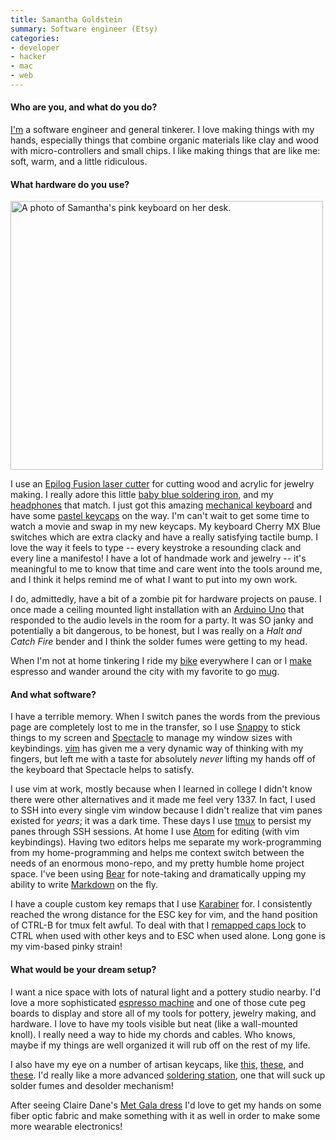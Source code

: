```yaml
---
title: Samantha Goldstein
summary: Software engineer (Etsy)
categories:
- developer
- hacker
- mac
- web
---
```


#### Who are you, and what do you do?

[I'm](http://samanthagoldste.in/ "Samantha's website.") a software engineer and general tinkerer. I love making things with my hands, especially things that combine organic materials like clay and wood with micro-controllers and small chips. I like making things that are like me: soft, warm, and a little ridiculous.

#### What hardware do you use?

<img src="/images/interviews/samantha.goldstein/keyboard.jpg" width="500" height="430" alt="A photo of Samantha's pink keyboard on her desk." class="detail">

I use an [Epilog Fusion laser cutter][fusion-m2] for cutting wood and acrylic for jewelry making. I really adore this little [baby blue soldering iron][wesd51], and my [headphones][rp-htx7-a1] that match. I just got this amazing [mechanical keyboard][majestouch-2] and have some [pastel keycaps][paradise] on the way. I'm can't wait to get some time to watch a movie and swap in my new keycaps. My keyboard Cherry MX Blue switches which are extra clacky and have a really satisfying tactile bump. I love the way it feels to type -- every keystroke a resounding clack and every line a manifesto! I have a lot of handmade work and jewelry -- it's meaningful to me to know that time and care went into the tools around me, and I think it helps remind me of what I want to put into my own work.

I do, admittedly, have a bit of a zombie pit for hardware projects on pause. I once made a ceiling mounted light installation with an [Arduino Uno][arduino-uno] that responded to the audio levels in the room for a party. It was SO janky and potentially a bit dangerous, to be honest, but I was really on a _Halt and Catch Fire_ bender and I think the solder fumes were getting to my head.

When I'm not at home tinkering I ride my [bike][cortina] everywhere I can or I [make][ec155] espresso and wander around the city with my favorite to go [mug][keepcup-brew-cork].

#### And what software?

I have a terrible memory. When I switch panes the words from the previous page are completely lost to me in the transfer, so I use [Snappy][snappy.2] to stick things to my screen and [Spectacle][] to manage my window sizes with keybindings. [vim][] has given me a very dynamic way of thinking with my fingers, but left me with a taste for absolutely _never_ lifting my hands off of the keyboard that Spectacle helps to satisfy.

I use vim at work, mostly because when I learned in college I didn't know there were other alternatives and it made me feel very 1337. In fact, I used to SSH into every single vim window because I didn't realize that vim panes existed for _years_; it was a dark time. These days I use [tmux][] to persist my panes through SSH sessions. At home I use [Atom][] for editing (with vim keybindings). Having two editors helps me separate my work-programming from my home-programming and helps me context switch between the needs of an enormous mono-repo, and my pretty humble home project space. I've been using [Bear][] for note-taking and dramatically upping my ability to write [Markdown][] on the fly.

I have a couple custom key remaps that I use [Karabiner][] for. I consistently reached the wrong distance for the ESC key for vim, and the hand position of CTRL-B for tmux felt awful. To deal with that I [remapped caps lock](https://pqrs.org/osx/karabiner/complex_modifications/#caps_lock "A guide for remapping keys with Karabiner.") to CTRL when used with other keys and to ESC when used alone. Long gone is my vim-based pinky strain!

#### What would be your dream setup?

I want a nice space with lots of natural light and a pottery studio nearby. I'd love a more sophisticated [espresso machine][bes870xl] and one of those cute peg boards to display and store all of my tools for pottery, jewelry making, and hardware. I love to have my tools visible but neat (like a wall-mounted knoll). I really need a way to hide my chords and cables. Who knows, maybe if my things are well organized it will rub off on the rest of my life.

I also have my eye on a number of artisan keycaps, like [this][rainbow-ice], [these][marble-style-artisan], and [these][gmk-mondrian]. I'd really like a more advanced [soldering station][968a-plus], one that will suck up solder fumes and desolder mechanism!

After seeing Claire Dane's [Met Gala dress](https://www.vanityfair.com/style/2016/05/met-gala-2016-red-carpet "A Vanity Fair article about Claire Dane's glow-in-the-dark dress.") I'd love to get my hands on some fiber optic fabric and make something with it as well in order to make some more wearable electronics!

[rainbow-ice]: https://www.etsy.com/listing/560033046/rainbow-ice-sa-r3-artisan-keycap-cherry "A keycap for a mechanical keyboard."
[rp-htx7-a1]: http://shop.panasonic.com/support-only/RP-HTX7.html?dwvar_RP-HTX7_color=Blue&Quantity=1 "Over the ear headphones."
[968a-plus]: https://www.amazon.com/exec/obidos/ASIN/B006FA481G/ "A hot air rework station."
[gmk-mondrian]: https://www.massdrop.com/talk/1409/gmk-mondrian-blank-set-for-ortholinears?mode=guest_open "Keycaps for a mechanical keyboard."
[arduino-uno]: http://arduino.cc/en/Main/arduinoBoardUno "A microcontroller board."
[fusion-m2]: https://www.epiloglaser.com/products/fusion-laser-series.htm "A laser engraver."
[majestouch-2]: https://mechanicalkeyboards.com/shop/index.php?l=product_detail&p=2250 "A mechanical keyboard."
[marble-style-artisan]: https://www.massdrop.com/buy/eve-sa-marble-style-artisan-keycaps-esc-backspace "Keycaps for a mechanical keyboard."
[cortina]: http://www.bianchiusa.com/bikes/city-sport/turismo/cortina/ "A bicycle."
[ec155]: https://www.amazon.com/DeLonghi-EC155-Espresso-Cappuccino-Maker/dp/B000F49XXG/ref=sr_1_13?s=kitchen&ie=UTF8&qid=1514874164&sr=1-13&keywords=espresso+maker "An espresso machine."
[bes870xl]: https://www.amazon.com/Breville-BES870XL-Barista-Express-Espresso/dp/B00CH9QWOU/ "An espresso machine."
[keepcup-brew-cork]: https://au.keepcup.com/keepcup-series/tasting-notes-brew-cork-series/thyme.html?country=Australia# "A reusable coffee cup."
[paradise]: https://www.massdrop.com/buy/tai-hao-paradise-pbt-keycap-set-massdrop-debut?mode=guest_open "Keycaps for a mechanical keyboard."
[wesd51]: https://www.amazon.com/Weller-WESD51-Digital-Soldering-Station/dp/B000ARU9PO "A digital soldering station."
[tmux]: http://sourceforge.net/projects/tmux/ "A terminal multiplexer, similar to screen."
[snappy.2]: http://snappy-app.com/ "A snapshot tool."
[spectacle]: https://www.spectacleapp.com/ "A Mac tool for moving and resizing windows."
[atom]: https://atom.io/ "A text editor based on web technology."
[markdown]: https://daringfireball.net/projects/markdown/ "An email-like format for marking up text."
[vim]: http://www.vim.org/ "A command-line text editor."
[bear]: http://www.bear-writer.com "A note taking application for macOS."
[karabiner]: https://pqrs.org/osx/karabiner/ "Mac software for remapping the keys of your laptop."
